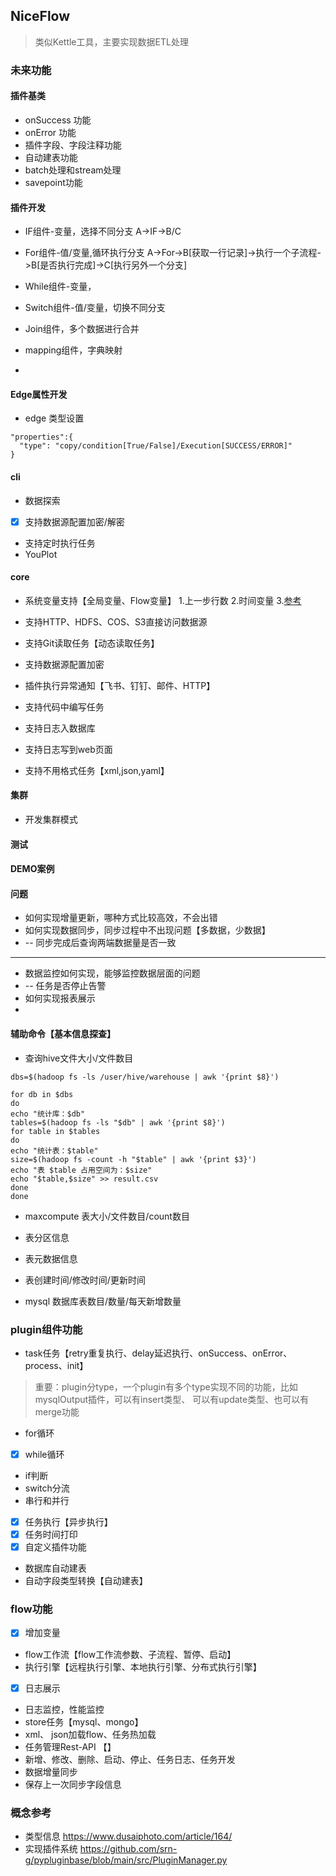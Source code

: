 ## NiceFlow

> 类似Kettle工具，主要实现数据ETL处理

### 未来功能

#### 插件基类
- onSuccess 功能
- onError 功能
- 插件字段、字段注释功能
- 自动建表功能
- batch处理和stream处理
- savepoint功能


#### 插件开发
- IF组件-变量，选择不同分支
A->IF->B/C

- For组件-值/变量,循环执行分支
A->For->B[获取一行记录]->执行一个子流程->B[是否执行完成]->C[执行另外一个分支]

- While组件-变量，
- Switch组件-值/变量，切换不同分支
- Join组件，多个数据进行合并
- mapping组件，字典映射
- 

#### Edge属性开发
- edge 类型设置 

```
"properties":{
  "type": "copy/condition[True/False]/Execution[SUCCESS/ERROR]"
}
```

#### cli
- 数据探索
- [x] 支持数据源配置加密/解密
- 支持定时执行任务
- YouPlot

#### core
- 系统变量支持【全局变量、Flow变量】
1.上一步行数
2.时间变量
3.[参考](https://dolphinscheduler.apache.org/zh-cn/docs/3.2.0/guide/project/workflow-instance)

- 支持HTTP、HDFS、COS、S3直接访问数据源
- 支持Git读取任务【动态读取任务】
- 支持数据源配置加密
- 插件执行异常通知【飞书、钉钉、邮件、HTTP】
- 支持代码中编写任务
- 支持日志入数据库
- 支持日志写到web页面
- 支持不用格式任务【xml,json,yaml】

#### 集群
- 开发集群模式


#### 测试


#### DEMO案例


#### 问题

- 如何实现增量更新，哪种方式比较高效，不会出错
- 如何实现数据同步，同步过程中不出现问题【多数据，少数据】
- -- 同步完成后查询两端数据量是否一致
- -- 
- 数据监控如何实现，能够监控数据层面的问题
- -- 任务是否停止告警
- 如何实现报表展示
- 


#### 辅助命令【基本信息探查】

- 查询hive文件大小/文件数目

```shell
dbs=$(hadoop fs -ls /user/hive/warehouse | awk '{print $8}')

for db in $dbs
do
echo "统计库：$db"
tables=$(hadoop fs -ls "$db" | awk '{print $8}')
for table in $tables
do
echo "统计表：$table"
size=$(hadoop fs -count -h "$table" | awk '{print $3}')
echo "表 $table 占用空间为：$size"
echo "$table,$size" >> result.csv
done
done

```

- maxcompute 表大小/文件数目/count数目
- 表分区信息
- 表元数据信息
- 表创建时间/修改时间/更新时间

- mysql 数据库表数目/数量/每天新增数量




### plugin组件功能

- task任务【retry重复执行、delay延迟执行、onSuccess、onError、process、init】
> 重要：plugin分type，一个plugin有多个type实现不同的功能，比如mysqlOutput插件，可以有insert类型、 可以有update类型、也可以有merge功能


- for循环
- [x] while循环
- if判断
- switch分流
- 串行和并行
- [x] 任务执行【异步执行】
- [x] 任务时间打印
- [x] 自定义插件功能
- 数据库自动建表
- 自动字段类型转换【自动建表】


### flow功能

- [x] 增加变量
- flow工作流【flow工作流参数、子流程、暂停、启动】
- 执行引擎【远程执行引擎、本地执行引擎、分布式执行引擎】
- [x] 日志展示
- 日志监控，性能监控
- store任务【mysql、mongo】
- xml、 json加载flow、任务热加载
- 任务管理Rest-API 【】
- 新增、修改、删除、启动、停止、任务日志、任务开发
- 数据增量同步
- 保存上一次同步字段信息


### 概念参考

- 类型信息     https://www.dusaiphoto.com/article/164/
- 实现插件系统 https://github.com/srn-g/pypluginbase/blob/main/src/PluginManager.py


